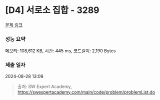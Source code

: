 # [D4] 서로소 집합 - 3289 

[문제 링크](https://swexpertacademy.com/main/code/problem/problemDetail.do?contestProbId=AWBJKA6qr2oDFAWr) 

### 성능 요약

메모리: 108,612 KB, 시간: 445 ms, 코드길이: 2,190 Bytes

### 제출 일자

2024-08-28 13:09



> 출처: SW Expert Academy, https://swexpertacademy.com/main/code/problem/problemList.do